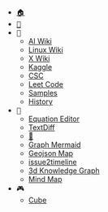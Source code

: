 - [<kbd>🏠</kbd>](https://junxnone.github.io)
- [<kbd>🔖</kbd>](https://junxnone.github.io/#/menu)
- <kbd>📕</kbd>
  - [AI Wiki](https://junxnone.github.io/aiwiki/#/)
  - [Linux Wiki](https://junxnone.github.io/linux/)
  - [X Wiki](https://junxnone.github.io/xwiki/)
  - [Kaggle](https://junxnone.github.io/kaggle/#/)
  - [CSC](https://junxnone.github.io/csc/#/)
  - [Leet Code](https://junxnone.github.io/leetcode/#/)
  - [Samples](https://junxnone.github.io/samples/)
  - [History](https://junxnone.github.io/wht)
- <kbd>📐</kbd>
  - [Equation Editor](https://junxnone.github.io/m/)
  - [TextDiff](https://junxnone.github.io/textdiff/)
  - [🚅](https://junxnone.github.io/at/)
  - [Graph Mermaid](https://mermaid-js.github.io/mermaid-live-editor)
  - [Geojson Map](https://junxnone.github.io/ge/)
  - [issue2timeline](https://github.com/junxnone/tl)
  - [3d Knowledge Graph](https://junxnone.github.io/jstools/3dkg/?json=https://junxnone.github.io/kg.json)
  - [Mind Map](https://junxnone.github.io/jstools/mdmarkmap/?md=https://junxnone.github.io/sitemap)
- <kbd>🎮</kbd>
  - [Cube](https://junxnone.github.io/cube)
